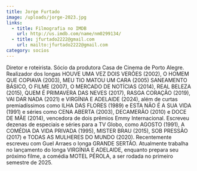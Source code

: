 ```yaml
---
title: Jorge Furtado
image: /uploads/jorge-2023.jpg
links:
  - title: Filmografia no IMDB
    url: http://us.imdb.com/name/nm0299134/
  - title: jfurtado2222@gmail.com
    url: mailto:jfurtado2222@gmail.com
category: socios
---
```

Diretor e roteirista. Sócio da produtora Casa de Cinema de Porto Alegre. Realizador dos longas HOUVE UMA VEZ DOIS VERÕES (2002), O HOMEM QUE COPIAVA (2003), MEU TIO MATOU UM CARA (2005) SANEAMENTO BÁSICO, O FILME (2007), O MERCADO DE NOTÍCIAS (2014), REAL BELEZA (2015), QUEM É PRIMAVERA DAS NEVES (2017), RASGA CORAÇÃO (2019), VAI DAR NADA (2021) e VIRGÍNIA E ADELAIDE (2024), além de curtas premiadíssimos como ILHA DAS FLORES (1989) e ESTA NÃO É A SUA VIDA (1991) e séries como CENA ABERTA (2003), DECAMERÃO (2010) e DOCE DE MÃE (2014), vencedora de dois prêmios Emmy Internacional. Escreveu dezenas de especiais e séries para a TV Globo, como AGOSTO (1991), A COMÉDIA DA VIDA PRIVADA (1995), MISTER BRAU (2015), SOB PRESSÃO (2017) e TODAS AS MULHERES DO MUNDO (2020). Recentemente escreveu com Guel Arraes o longa GRANDE SERTÃO. Atualmente trabalha no lançamento do longa VIRGÍNIA E ADELAIDE, enquanto prepara seu próximo filme, a comédia MOTEL PÉROLA, a ser rodada no primeiro semestre de 2025.
